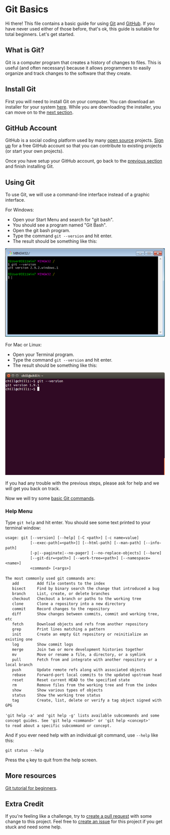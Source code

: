 # Git Basics

Hi there! This file contains a basic guide for using [Git](https://git-scm.com/) and [GitHub](https://github.com/). If you have never used either of those before, that's ok, this guide is suitable for total beginners. Let's get started.


## What is Git?

Git is a computer program that creates a history of changes to files. This is useful (and often necessary) because it allows programmers to easily organize and track changes to the software that they create.


## Install Git

First you will need to install Git on your computer. You can download an installer for your system [here](https://git-scm.com/downloads). While you are downloading the installer, you can move on to the [next section](#github-account).


## GitHub Account

GitHub is a social coding platform used by many [open source](https://opensource.org/) projects. [Sign up](https://github.com/join) for a free GitHub account so that you can contribute to existing projects (or start your own projects).

Once you have setup your GitHub account, go back to the [previous section](#install-git) and finish installing Git.


## Using Git

To use Git, we will use a command-line interface instead of a graphic interface.

For Windows:
* Open your Start Menu and search for "git bash".
* You should see a program named "Git Bash".
* Open the git bash program.
* Type the command `git --version` and hit enter.
* The result should be something like this:

![git version 2.9.2-windows.1](screenshots/windows-git-bash.png)


For Mac or Linux:
* Open your Terminal program.
* Type the command `git --version` and hit enter.
* The result should be something like this:

![git version 1.9.1](screenshots/ubuntu-terminal-git.png)

If you had any trouble with the previous steps, please ask for help and we will get you back on track.

Now we will try some [basic Git commands](https://docs.gitlab.com/ee/gitlab-basics/start-using-git.html#basic-git-commands).


### Help Menu

Type `git help` and hit enter. You should see some text printed to your terminal window:
```
usage: git [--version] [--help] [-C <path>] [-c name=value]
           [--exec-path[=<path>]] [--html-path] [--man-path] [--info-path]
           [-p|--paginate|--no-pager] [--no-replace-objects] [--bare]
           [--git-dir=<path>] [--work-tree=<path>] [--namespace=<name>]
           <command> [<args>]

The most commonly used git commands are:
   add        Add file contents to the index
   bisect     Find by binary search the change that introduced a bug
   branch     List, create, or delete branches
   checkout   Checkout a branch or paths to the working tree
   clone      Clone a repository into a new directory
   commit     Record changes to the repository
   diff       Show changes between commits, commit and working tree, etc
   fetch      Download objects and refs from another repository
   grep       Print lines matching a pattern
   init       Create an empty Git repository or reinitialize an existing one
   log        Show commit logs
   merge      Join two or more development histories together
   mv         Move or rename a file, a directory, or a symlink
   pull       Fetch from and integrate with another repository or a local branch
   push       Update remote refs along with associated objects
   rebase     Forward-port local commits to the updated upstream head
   reset      Reset current HEAD to the specified state
   rm         Remove files from the working tree and from the index
   show       Show various types of objects
   status     Show the working tree status
   tag        Create, list, delete or verify a tag object signed with GPG

'git help -a' and 'git help -g' lists available subcommands and some
concept guides. See 'git help <command>' or 'git help <concept>'
to read about a specific subcommand or concept.
```

And if you ever need help with an individual git command, use `--help` like this:
```
git status --help
```
Press the `q` key to quit from the help screen.


## More resources

[Git tutorial for beginners](https://youtu.be/0fKg7e37bQE).


## Extra Credit

If you're feeling like a challenge, try to [create a pull request](https://help.github.com/articles/about-pull-requests/) with some change to this project. Feel free to [create an issue](https://github.com/Learn-by-doing/git-basics/issues/new) for this project if you get stuck and need some help.
